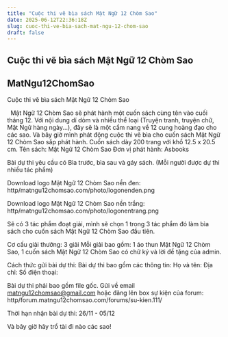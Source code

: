 ```yaml
---
title: "Cuộc thi vẽ bìa sách Mật Ngữ 12 Chòm Sao"
date: 2025-06-12T22:36:18Z
slug: cuoc-thi-ve-bia-sach-mat-ngu-12-chom-sao
draft: false
---
```


## Cuộc thi vẽ bìa sách Mật Ngữ 12 Chòm Sao

## MatNgu12ChomSao

Cuộc thi vẽ bìa sách Mật Ngữ 12 Chòm Sao​
	
	
		
​ ​ ​Mật Ngữ 12 Chòm Sao sẽ phát hành một cuốn sách cùng tên vào cuối tháng 12. Với nội dung dí dỏm và nhiều thể loại (Truyện tranh, truyện chữ, Mật Ngữ hàng ngày...), đây sẽ là một cẩm nang về 12 cung hoàng đạo cho các sao.​ ​Và bây giờ mình phát động cuộc thi vẽ bìa cho cuốn sách Mật Ngữ 12 Chòm Sao sắp phát hành.​ ​Cuốn sách dày 200 trang với khổ 12.5 x 20.5 cm. ​Tên sách: Mật Ngữ 12 Chòm Sao
Đơn vị phát hành: Asbooks 
 
Bài dự thi yêu cầu có Bìa trước, bìa sau và gáy sách. (Mỗi người được dự thi nhiều tác phẩm)
 
Download logo Mật Ngữ 12 Chòm Sao nền đen:
http/matngu12chomsao.com/photo/logonenden.png
 
Download logo Mật Ngữ 12 Chòm Sao nền trắng:
http/matngu12chomsao.com/photo/logonentrang.png
 
Sẽ có 3 tác phẩm đoạt giải, mình sẽ chọn 1 trong 3 tác phẩm đó làm bìa sách cho cuốn sách Mật Ngữ 12 Chòm Sao đầu tiên.
 
Cơ cấu giải thưởng: 3 giải
Mỗi giải bao gồm: 1 áo thun Mật Ngữ 12 Chòm Sao, 1 cuốn sách Mật Ngữ 12 Chòm Sao có chữ ký và lời đề tặng của admin.
 
Cách thức gửi bài dự thi: 
Bài dự thi bao gồm các thông tin:
Họ và tên:
Địa chỉ:
Số điện thoại:
 
Bài dự thi phải bao gồm file gốc.
Gửi về email matngu12chomsao@gmail.com hoặc đăng lên box sự kiện của forum: http/forum.matngu12chomsao.com/forums/su-kien.111/
 
Thời hạn nhận bài dự thi: 26/11 - 05/12
 
Và bây giờ hãy trổ tài đi nào các sao!